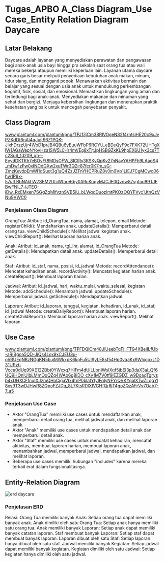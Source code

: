 # Tugas_APBO A_Class Diagram_Use Case_Entity Relation Diagram Daycare

## Latar Belakang
Daycare adalah layanan yang menyediakan perawatan dan pengawasan bagi anak-anak usia bayi 
hingga pra sekolah saat orang tua atau wali mereka bekerja ataupun memiliki keperluan lain.
Layanan utama daycare secara garis besar meliputi penyediaan kebutuhan anak makan, minum, 
tidur siang, dan mengganti popok. Menawarkan aktivitas bermain dan belajar yang sesuai dengan 
usia anak untuk mendukung perkembangan kognitif, fisik, sosial, dan emosional. Memastikan 
lingkungan yang aman dan terlindungi bagi anak-anak. Menyediakan makanan dan minuman yang 
sehat dan bergizi. Menjaga kebersihan lingkungan dan menerapkan praktik kesehatan yang baik 
untuk mencegah penyebaran penyakit.

## Class Diagram 
www.plantuml.com/plantuml/png/TPJ13jCm38RlVOgeN82f4rntsiHE20c9xJvPZKdDt6nAt4qJujt96Z1PQK-JlxhDrzzUjr4WoD1prJB4QBu6yEuuWFbP6RCYU_eBDeQyF9c7FXK72UHTgXlW1AGaWepNYoyHza1SW5L0Hr4mVEg8xTjtJpHSBGZkKL9hpEX6U1yx3cs7Tc2Su6_fd209_gh--EyydDKTKh7eBOvFt8MDsOFW_8lClRv3KSKvQpKv27nNavYAHPFh9LAaoS4_mDw1zPw0xINOdGXw2xuTWr3Q2jr87fcr0K7m_sG-ZmzKeydpEmWl1dSuot3g1uQ4ZzJZFnYHCPRuZ8v0m9Vp1LlEJ7CgMCwo06hw1P8x-57rJLBbNAkhW7SEM2UtcWfare6by0ARoKuqvMJCJF0Qvnw87vgfud89TJFBwFNlL7-iJTEO-iDw_RxEMxen7SGgZqMlfvznSVB5iU_bLWqdDuozImtPKOzOQYFVyc1JtnQzVNu9VWC0

### Penjelasan Class Diagram
OrangTua:
Atribut: id_OrangTua, nama, alamat, telepon, email
Metode:
registerChild(): Mendaftarkan anak.
updateDetails(): Memperbarui detail orang tua.
viewChildSchedule(): Melihat jadwal kegiatan anak.
viewChildReport(): Melihat laporan harian anak.

Anak:
Atribut: id_anak, nama, tgl_lhr, alamat, id_OrangTua
Metode:
getDetails(): Mendapatkan detail anak.
updateDetails(): Memperbarui detail anak.

Staf:
Atribut: id_staf, nama, posisi, id_jadwal
Metode:
recordAttendance(): Mencatat kehadiran anak.
recordActivity(): Mencatat kegiatan harian anak.
createReport(): Membuat laporan harian.

Jadwal:
Atribut: id_jadwal, hari, waktu_mulai, waktu_selesai, kegiatan
Metode:
addSchedule(): Menambah jadwal.
updateSchedule(): Memperbarui jadwal.
getSchedule(): Mendapatkan jadwal.

Laporan:
Atribut: id_laporan, tanggal, kegiatan, kehadiran, id_anak, id_staf, id_jadwal
Metode:
createDailyReport(): Membuat laporan harian.
createChildReport(): Membuat laporan harian anak.
viewReport(): Melihat laporan.

## Use Case
www.plantuml.com/plantuml/png/TPFDQiCm48JlUeebTqFi_FTG4XBeiILfUb-aRIBgoa5QD-JjQs4Lox9xCJEU3u-qhBUEqNBzNGgKN5bujMWkxpK6kpFu5UI9yLE8sf54Hp0vqaKx9WlxgoxL1D31UPzt-Vcca0dUq99XE12ZBbt0YWxxq7HlFm4dUILLbnIWsIXqf5jbEI3p3daX3aI_Qf6UQ9HQnlUIbLMmOoQZq4WAo6g8IDO_cXy1M7V0tf9lEZGDZ_w9DoaqTgrysb4xDHXCFfnoIXJzmQHnCjgaVIx4tnP0blatYIyIFqlyNFYrQVKYqalXTwZLgqYl8xs9T3wDJHwR8ZQpoFZJDq_8L7KtsRDlXIVGHfQr8jT4goZQzAFrVv7Oab7-7_a5

### Penjelasan Use Case
- Aktor "OrangTua" memiliki use cases untuk mendaftarkan anak, memperbarui detail orang tua, melihat jadwal anak, dan melihat laporan anak.
- Aktor "Anak" memiliki use cases untuk mendapatkan detail anak dan memperbarui detail anak.
- Aktor "Staf" memiliki use cases untuk mencatat kehadiran, mencatat aktivitas, membuat laporan harian, membuat laporan anak, menambahkan jadwal, memperbarui jadwal, mendapatkan jadwal, dan melihat laporan.
- Beberapa use cases memiliki hubungan "includes" karena mereka terkait erat dalam fungsionalitasnya.

## Entity-Relation Diagram
![erd daycare](https://github.com/FarhanRamadhan23/Tugas-APBO-erd-usecase-class-diagram/assets/167953699/6901484c-b099-484c-8fdd-0a1481af2327)

### Penjelasan ERD
Relasi:
Orang Tua memiliki banyak Anak: Setiap orang tua dapat memiliki banyak anak.
Anak dimiliki oleh satu Orang Tua: Setiap anak hanya memiliki satu orang tua.
Anak memiliki banyak Laporan: Setiap anak dapat memiliki banyak catatan laporan.
Staf membuat banyak Laporan: Setiap staf dapat membuat banyak laporan.
Laporan dibuat oleh satu Staf: Setiap laporan hanya dibuat oleh satu staf.
Jadwal memiliki banyak Kegiatan: Setiap jadwal dapat memiliki banyak kegiatan.
Kegiatan dimiliki oleh satu Jadwal: Setiap kegiatan hanya dimiliki oleh satu jadwal.

